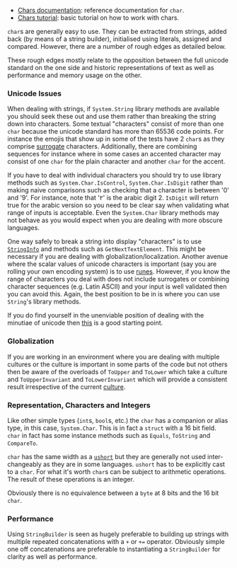 - [Chars documentation][chars-docs]: reference documentation for `char`.
- [Chars tutorial][chars-tutorial]: basic tutorial on how to work with chars.

`char`s are generally easy to use. They can be extracted from strings, added back
(by means of a string builder), initialised using literals, assigned and compared.
However, there are a number of rough edges as detailed below.

These rough edges mostly relate to the opposition
between the full unicode standard on the one side and historic representations
of text as well as performance and memory usage on the other.

### Unicode Issues

When dealing with strings, if `System.String` library methods are available you should
seek these out and use them rather than breaking the string down into characters.
Some textual "characters" consist of more than one `char` because the unicode standard
has more than 65536 code points. For instance the emojis that show up in some
of the tests have 2 `char`s as they comprise [surrogate][surrogates] characters.
Additionally, there are combining sequences for instance where in some cases
an accented character may consist of one `char` for the plain character
and another `char` for the accent.

If you have to deal with individual characters you should try to use
library methods such as `System.Char.IsControl`, `System.Char.IsDigit`
rather than making naive comparisons such as checking that a character is
between '0' and '9'. For instance, note that '٢' is the arabic digit 2. `IsDigit`
will return true for the arabic version so you need to be clear say when validating
what range of inputs is acceptable. Even the `System.Char` library methods may not
behave as you would expect when you are dealing with more obscure languages.

One way safely to break a string into display "characters" is to use [`StringInfo`][string-info] and
methods such as `GetNextTextElement`. This might be necessary if you are
dealing with globalization/localization. Another avenue where the scalar values
of unicode characters is important (say you are rolling your own encoding system) is to use
[runes][runes]. However, if you know the range of characters
you deal with does not include surrogates or combining character sequences (e.g. Latin ASCII) and your input
is well validated then you can avoid this. Again, the best position to be in
is where you can use `String`'s library methods.

If you do find yourself in the unenviable position of dealing with the minutiae of unicode
then [this][char-encoding-net] is a good starting point.

### Globalization

If you are working in an environment where you are dealing with multiple cultures or
the culture is important in some parts of the code but not others then be
aware of the overloads of `ToUpper` and `ToLower` which take a culture and
`ToUpperInvariant` and `ToLowerInvariant` which will provide a consistent
result irrespective of the current [culture][culture-info].

### Representation, Characters and Integers

Like other simple types (`int`s, `bool`s, etc.) the `char` has a companion
or alias type, in this case, `System.Char`. This is in fact a `struct` with
a 16 bit field. `char` in fact has some instance methods such as
`Equals`, `ToString` and `CompareTo`.

`char` has the same width as a [`ushort`][uint16] but they are generally
not used inter-changeably as they are in some languages. `ushort` has
to be explicitly cast to a `char`. For what it's worth `char`s can
be subject to arithmetic operations. The result of these operations is an integer.

Obviously there is no equivalence between a `byte` at 8 bits and the 16 bit `char`.

### Performance

Using `StringBuilder` is seen as hugely preferable to building up strings with multiple repeated concatenations with
a `+` or `+=` operator. Obviously simple one off concatenations are preferable
to instantiating a `StringBuilder` for clarity as well as performance.

[chars-docs]: https://docs.microsoft.com/en-us/dotnet/csharp/language-reference/builtin-types/char
[chars-tutorial]: https://csharp.net-tutorials.com/data-types/the-char-type/
[culture-info]: https://docs.microsoft.com/en-us/dotnet/api/system.globalization.cultureinfo?view=netcore-3.1
[uint16]: https://docs.microsoft.com/en-us/dotnet/api/system.uint16?view=netcore-3.1
[string-info]: https://docs.microsoft.com/en-us/dotnet/api/system.globalization.stringinfo?view=netcore-3.1
[runes]: https://docs.microsoft.com/en-us/dotnet/api/system.text.rune?view=netcore-3.1
[char-encoding-net]: https://docs.microsoft.com/en-us/dotnet/standard/base-types/character-encoding-introduction
[surrogates]: https://docs.microsoft.com/en-us/dotnet/api/system.char.issurrogate?view=netcore-3.1
